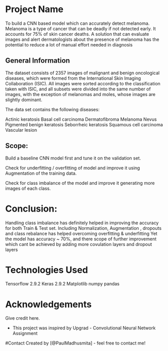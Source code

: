 # Project Name
To build a CNN based model which can accurately detect melanoma. Melanoma is a type of cancer that can be deadly if not detected early. It accounts for 75% of skin cancer deaths. A solution that can evaluate images and alert dermatologists about the presence of melanoma has the potential to reduce a lot of manual effort needed in diagnosis


## General Information
The dataset consists of 2357 images of malignant and benign oncological diseases, which were formed from the International Skin Imaging Collaboration (ISIC). All images were sorted according to the classification taken with ISIC, and all subsets were divided into the same number of images, with the exception of melanomas and moles, whose images are slightly dominant.

The data set contains the following diseases:

Actinic keratosis
Basal cell carcinoma
Dermatofibroma
Melanoma
Nevus
Pigmented benign keratosis
Seborrheic keratosis
Squamous cell carcinoma
Vascular lesion

## Scope:

Build a baseline CNN model first and tune it on the validation set.

Check for underfitting / overfitting of model and improve it using Augmentation of the training data.

Check for class imbalance of the model and improve it generating more images of each class.

# Conclusion:

Handling class imbalance has definitely helped in improving the accuracy for both Train & Test set. Including Normalization, Augmentation , dropouts and class rebalance has helped overcoming overfitting & underfitting Yet the model has accuracy ~ 70%, and there scope of further improvement which cant be achieved by adding more covulation layers and dropout layers

# Technologies Used

Tensorflow 2.9.2
Keras 2.9.2
Matplotlib 
numpy 
pandas

# Acknowledgements
Give credit here.
- This project was inspired by Upgrad - Convolutional Neural Network Assignment


#Contact
Created by [@PaulMadhusmita] - feel free to contact me!

